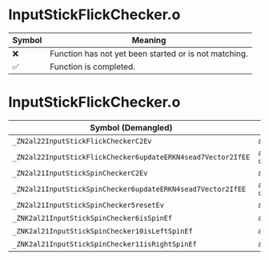 # InputStickFlickChecker.o
| Symbol | Meaning 
| ------------- | ------------- 
| :x: | Function has not yet been started or is not matching. 
| :white_check_mark: | Function is completed. 


# InputStickFlickChecker.o
| Symbol (Demangled) | Symbol (Mangled) | Decompiled? |
| ------------- |  ------------- | ------------- |
| `_ZN2al22InputStickFlickCheckerC2Ev` | `al::InputStickFlickChecker::InputStickFlickChecker(void)` | :white_check_mark: |
| `_ZN2al22InputStickFlickChecker6updateERKN4sead7Vector2IfEE` | `al::InputStickFlickChecker::update(sead::Vector2<float> const&)` | :white_check_mark: |
| `_ZN2al21InputStickSpinCheckerC2Ev` | `al::InputStickSpinChecker::InputStickSpinChecker(void)` | :white_check_mark: |
| `_ZN2al21InputStickSpinChecker6updateERKN4sead7Vector2IfEE` | `al::InputStickSpinChecker::update(sead::Vector2<float> const&)` | :white_check_mark: |
| `_ZN2al21InputStickSpinChecker5resetEv` | `al::InputStickSpinChecker::reset(void)` | :white_check_mark: |
| `_ZNK2al21InputStickSpinChecker6isSpinEf` | `al::InputStickSpinChecker::isSpin(float)const` | :white_check_mark: |
| `_ZNK2al21InputStickSpinChecker10isLeftSpinEf` | `al::InputStickSpinChecker::isLeftSpin(float)const` | :white_check_mark: |
| `_ZNK2al21InputStickSpinChecker11isRightSpinEf` | `al::InputStickSpinChecker::isRightSpin(float)const` | :white_check_mark: |
